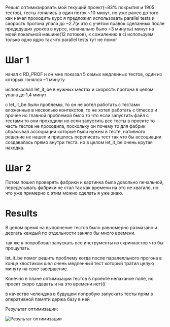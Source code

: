 Решил оптимизировать мой текущий проект(~83% покрытия и 1905 тестов), тесты гонялись в один поток ~10 минут, но уже ранее до того как начал проходить курс я предложил использовать parallel tests и скорость прогона упала до ~2.7(и это с учетом правок сделанных после предедущих уроков в курсе, изначально было ~3 минуты) минут на моей локальной машине(12 потоков), к сожалению в ci используем только одно ядро так что parallel tests тут не помог

# Шаг 1
начал с RD_PROF и он мне показал 5 самых медленных тестов, один из которых гонялся ~1 минуту

использовал let_it_be в нужных местах и скорость прогона в целом упала до 1,4 минут

с let_it_be были проблемы, то он не хотел работать с тестами вложенные в несколько контекстов, то не хотел работать с timecop и прочее но главной проблемой было то что если запустить файл с тестами то они проходили но если запустить все тесты в проекте то часть тестов не проходила, поскольку он почему то для фабрик сбрасывал ассоциации которые были нужны в тесте, нативного решение не нашел и пришлось переписать тест так что бы ассоциации создавалась прямо внутри теста.
но в целом let_it_be очень крутая находка.


# Шаг 2
Потом пошел проверять фабрики и картинка была довольно печальной, переделывать фабрики не стал так как времени на это не хватало, но что уже примерно с этим можно сделать я уже знаю.

# Results
В целом время на выполнение тестов было равномерно размазано и дергать каждый по отдельности заняло бы много времени.

так же я попробовал запускать все инструменты из скринкастов что бы прощупать.

let_it_be помог решить проблему когда после паралелльного прогона в конце хвостиком шел очень медленный тест который тратил целую минуту на свое завершение.

Конечно в плане оптимизации тестов в проекте непаханое поле, но проект скоро сдавать и на это времени нет(((

в качестве челенджа в будущем попробую запускать тесты прям в оперативной памяти держа базу в ней

Результат оптимизации:

![Результат оптимизации](https://i.imgur.com/HIptMAH.png)
